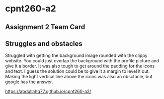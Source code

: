# cpnt260-a2 

## Assignment 2 Team Card

## Struggles and obstacles
Struggled with getting the background image rounded with the clippy website. You could just overlap the background with the profile picture and give it a border. It was also tough to get around the padding for the icons and text. I guess the solution could be to give it a margin to level it out. Making the light vertical line above the icons was also an obsctacle, but google has the answer. 

https://abdullahq77.github.io/cpnt260-a2/
